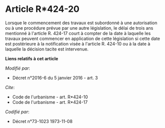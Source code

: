 # Article R*424-20

Lorsque le commencement des travaux est subordonné à une autorisation ou à une procédure prévue par une autre législation, le
délai de trois ans mentionné à l'article R. 424-17 court à compter de la date à laquelle les travaux peuvent commencer en
application de cette législation si cette date est postérieure à la notification visée à l'article R. 424-10 ou à la date à
laquelle la décision tacite est intervenue.

**Liens relatifs à cet article**

_Modifié par_:

  - Décret n°2016-6 du 5 janvier 2016 - art. 3

_Cite_:

  - Code de l'urbanisme - art. R*424-10
  - Code de l'urbanisme - art. R*424-17

_Codifié par_:

  - Décret n°73-1023 1973-11-08
